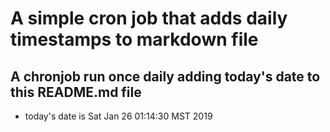 A simple cron job that adds daily timestamps to markdown file
============================================================
## A chronjob run once daily adding today's date to this README.md file
* today's date is Sat Jan 26 01:14:30 MST 2019
